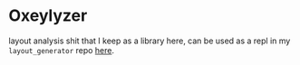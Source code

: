 # Oxeylyzer

layout analysis shit that I keep as a library here, can be used as a repl in my `layout_generator` repo [here](https://github.com/O-X-E-Y/layout_generator).
